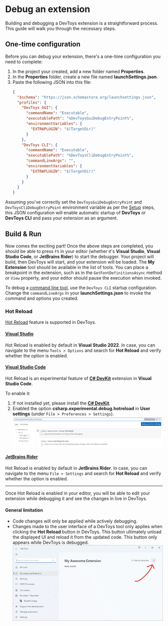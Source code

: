 # Debug an extension

Building and debugging a DevToys extension is a straightforward process. This guide will walk you through the necessary steps.

## One-time configuration

Before you can debug your extension, there's a one-time configuration you need to complete:

1. In the project your created, add a new folder named **Properties**.
1. In the **Properties** folder, create a new file named **launchSettings.json**.
1. Paste the following JSON into this file:
   ```json
   {
     "$schema": "https://json.schemastore.org/launchsettings.json",
     "profiles": {
       "DevToys GUI": {
         "commandName": "Executable",
         "executablePath": "%DevToysGuiDebugEntryPoint%",
         "environmentVariables": {
           "EXTRAPLUGIN": "$(TargetDir)"
         }
       },
       "DevToys CLI": {
         "commandName": "Executable",
         "executablePath": "%DevToysCliDebugEntryPoint%",
         "commandLineArgs": "",
         "environmentVariables": {
           "EXTRAPLUGIN": "$(TargetDir)"
         }
       }
     }
   }
   ```

Assuming you've correctly set the `DevToysGuiDebugEntryPoint` and `DevToysCliDebugEntryPoint` environment variable as per the [Setup](setup.md) steps, this JSON configuration will enable automatic startup of **DevToys** or **DevToys CLI** and pass your extension as an argument.

## Build & Run

Now comes the exciting part! Once the above steps are completed, you should be able to press `F5` in your editor (whether it's **Visual Studio**, **Visual Studio Code**, or **JetBrains Rider**) to start the debugger. Your project will build, then DevToys will start, and your extension will be loaded. The **My Extension** tool should be available in the list of tools. You can place a breakpoint in the extension, such as in the `GetFontDefinitionsAsync` method or `View` property, and your editor should pause the execution when invoked.

To debug a [command line tool](../guidelines/command-line-tool.md), use the `DevToys CLI` startup configuration. Change the `commandLineArgs` in your **launchSettings.json** to invoke the command and options you created.

### Hot Reload

[Hot Reload](https://devblogs.microsoft.com/dotnet/introducing-net-hot-reload/) feature is supported in DevToys.

#### [**Visual Studio**](#tab/vs)

Hot Reload is enabled by default in **Visual Studio 2022**. In case, you can navigate to the menu `Tools > Options` and search for **Hot Reload** and verify whether the option is enabled.

#### [**Visual Studio Code**](#tab/vscode)

Hot Reload is an experimental feature of [**C# DevKit**](https://marketplace.visualstudio.com/items?itemName=ms-dotnettools.csdevkit) extension in **Visual Studio Code**.

To enable it:
1. If not installed yet, please install the [**C# DevKit**](https://marketplace.visualstudio.com/items?itemName=ms-dotnettools.csdevkit).
1. Enabled the option **csharp.experimental.debug.hotreload** in **User settings** (under `File > Preferences > Settings`).
   ![Visual Studio Code - Settings - Selecting **csharp.experimental.debug.hotreload**](assets/vscode/hot-reload-settings.png)

#### [**JetBrains Rider**](#tab/rider)

Hot Reload is enabled by default in **JetBrains Rider**. In case, you can navigate to the menu `File > Settings` and search for **Hot Reload** and verify whether the option is enabled.

***

Once Hot Reload is enabled in your editor, you will be able to edit your extension while debugging it and see the changes in live in DevToys.

#### General limitation

- Code changes will only be applied while actively debugging.
- Changes made to the user interface of a DevToys tool only applies when clicking the **Hot Reload** button in DevToys. This button ultimately unload the displayed UI and reload it from the updated code. This button only appears while DevToys is debugged.
  ![DevToys - A tool page - Highlighting Hot Reload button](assets/devtoys-hot-reload-button.png)